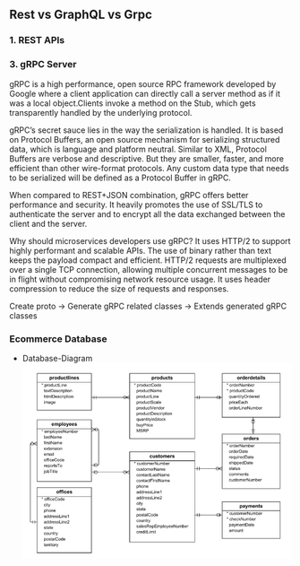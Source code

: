 ## Rest vs GraphQL vs Grpc

### 1. REST APIs

### 3. gRPC Server
gRPC is a high performance, open source RPC framework developed by Google where a client application can directly call a server method as if it was a local object.Clients invoke a method on the Stub, which gets transparently handled by the underlying protocol.

gRPC’s secret sauce lies in the way the serialization is handled. It is based on Protocol Buffers, an open source mechanism for serializing structured data, which is language and platform neutral. Similar to XML, Protocol Buffers are verbose and descriptive. But they are smaller, faster, and more efficient than other wire-format protocols. Any custom data type that needs to be serialized will be defined as a Protocol Buffer in gRPC.

When compared to REST+JSON combination, gRPC offers better performance and security. It heavily promotes the use of SSL/TLS to authenticate the server and to encrypt all the data exchanged between the client and the server.

Why should microservices developers use gRPC? It uses HTTP/2 to support highly performant and scalable APIs. The use of binary rather than text keeps the payload compact and efficient. HTTP/2 requests are multiplexed over a single TCP connection, allowing multiple concurrent messages to be in flight without compromising network resource usage. It uses header compression to reduce the size of requests and responses.

Create proto -> Generate gRPC related classes -> Extends generated gRPC classes

### Ecommerce Database

- Database-Diagram
![Database-Diagram](db/Database-Diagram.png)
